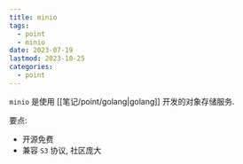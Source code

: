```yaml
---
title: minio
tags:
  - point
  - minio
date: 2023-07-19
lastmod: 2023-10-25
categories:
  - point
---
```


`minio` 是使用 [[笔记/point/golang|golang]] 开发的对象存储服务.

要点:

- 开源免费
- 兼容 `S3` 协议, 社区庞大
